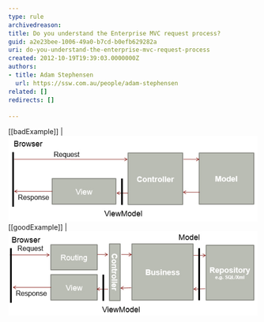 ```yaml
---
type: rule
archivedreason: 
title: Do you understand the Enterprise MVC request process?
guid: a2e23bee-1006-49a0-b7cd-b0efb629282a
uri: do-you-understand-the-enterprise-mvc-request-process
created: 2012-10-19T19:39:03.0000000Z
authors:
- title: Adam Stephensen
  url: https://ssw.com.au/people/adam-stephensen
related: []
redirects: []

---
```


[[badExample]]
| ![The sample applications  do not include the concept of a business](request-process-bad.jpg)
[[goodExample]]
| ![An enterprise solution should include a business layer and a data layer abstraction](request-process-good.jpg)
<!--endintro-->
